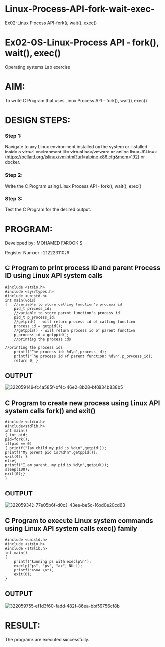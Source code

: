 # Linux-Process-API-fork-wait-exec-
Ex02-Linux Process API-fork(), wait(), exec()
# Ex02-OS-Linux-Process API - fork(), wait(), exec()
Operating systems Lab exercise


# AIM:
To write C Program that uses Linux Process API - fork(), wait(), exec()

# DESIGN STEPS:

### Step 1:

Navigate to any Linux environment installed on the system or installed inside a virtual environment like virtual box/vmware or online linux JSLinux (https://bellard.org/jslinux/vm.html?url=alpine-x86.cfg&mem=192) or docker.

### Step 2:

Write the C Program using Linux Process API - fork(), wait(), exec()

### Step 3:

Test the C Program for the desired output. 

# PROGRAM:

Developed by : MOHAMED FAROOK S

Register Number : 21222311029

## C Program to print process ID and parent Process ID using Linux API system calls
~~~
#include <stdio.h>
#include <sys/types.h>
#include <unistd.h>
int main(void)
{	//variable to store calling function's process id
	pid_t process_id;
	//variable to store parent function's process id
	pid_t p_process_id;
	//getpid() - will return process id of calling function
	process_id = getpid();
	//getppid() - will return process id of parent function
	p_process_id = getppid();
	//printing the process ids

//printing the process ids
	printf("The process id: %d\n",process_id);
	printf("The process id of parent function: %d\n",p_process_id);
	return 0; }
~~~

## OUTPUT
![322059149-fc4a585f-bf4c-46e2-8b28-bf0834b838b5](https://github.com/04Varsha/Linux-Process-API-fork-wait-exec/assets/149035374/277a5ef9-b0c2-4e5b-ad59-4a415db2c31c)

## C Program to create new process using Linux API system calls fork() and exit()
~~~
#include <stdio.h>
#include<stdlib.h>
int main()
{ int pid; 
pid=fork(); 
if(pid == 0) 
{ printf("Iam child my pid is %d\n",getpid()); 
printf("My parent pid is:%d\n",getppid()); 
exit(0); } 
else{ 
printf("I am parent, my pid is %d\n",getpid()); 
sleep(100); 
exit(0);} 
}
~~~

## OUTPUT

![322059342-77e05b6f-d0c2-43ee-be5c-16bd0e20cd63](https://github.com/04Varsha/Linux-Process-API-fork-wait-exec/assets/149035374/88cf0f5e-c8fc-4341-b71a-c87c6979fdf1)

## C Program to execute Linux system commands using Linux API system calls exec() family
~~~
#include <unistd.h>
#include <stdio.h>
#include <stdlib.h>
int main()
{
	printf("Running ps with execlp\n");
	execlp("ps", "ps", "ax", NULL);
	printf("Done.\n");
	exit(0);
}
~~~

## OUTPUT

![322059755-ef1d3f60-fadd-482f-86ea-bbf59756cf8b](https://github.com/04Varsha/Linux-Process-API-fork-wait-exec/assets/149035374/1842c773-69d6-4a4d-9e90-fd5f92813952)

# RESULT:
The programs are executed successfully.
